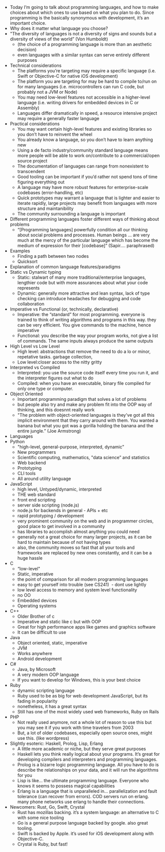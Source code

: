 * Today I’m going to talk about programming languages, and how to make choices about which ones to use based on what you plan to do. Since programming is the basically synonymous with development, it’s an important choice.
* Why does it matter what language you choose?
 * "The diversity of languages is not a diversity of signs and sounds but a diversity of views of the world” (Von Humboldt)
   * (the choice of a programming language is more than an aesthetic decision)
   * even languages with a similar syntax can serve entirely different purposes
 * Technical considerations
   * The platforms you’re targeting may require a specific language (i.e. Swift or Objective-C for native iOS development)
   * The platform you are targeting for may be hard to compile to/run on for many languages (i.e. microcontrollers can run C code, but probably not a JVM or Node)
   * You may need low-level features not accessible in a higher-level language (i.e. writing drivers for embedded devices in C or Assembly)
   * Languages differ dramatically in speed, a resource intensive project may require a generally faster language
 * Practical considerations
   * You may want certain high-level features and existing libraries so you don’t have to reinvent the wheel
   * You already know a language, so you don’t have to learn anything new
   * Using a de facto industry/community standard language means more people will be able to work on/contribute to a commercial/open source project
   * The documentation of languages can range from nonexistent to transcendent
   * Good tooling can be important if you’d rather not spend tons of time figuring everything out
   * A language may have more robust features for enterprise-scale codebases (error-handling, etc)
   * Quick prototypes may warrant a language that is lighter and easier to iterate rapidly, large projects may benefit from languages with more structure and maintanibility
   * The community surrounding a language is important
 * Different programming languages foster different ways of thinking about problems
   * “[Programming languages] powerfully condition all our thinking about social problems and processes. Human beings … are very much at the mercy of the particular language which has become the medium of expression for their [codebase]” (Sapir…. paraphrased)
 * Examples
   * Finding a path between two nodes
   * Quicksort
* Explanation of common language features/paradigms
 * Static vs Dynamic typing
   * Static: stalwart of many more traditional/enterprise languages, lengthier code but with more assurances about what your code represents
   * Dynamic: generally more attractive and lean syntax, lack of type checking can introduce headaches for debugging and code collaboration
 * Imperative vs Functional (or, technically, declarative)
   * Imperative: the “standard” for most programming. everyone is trained to think of writing algorithms and programs in this way. they can be very efficient. You give commands to the machine, hence imperative 
   * Functional: you describe the way your program works, not give a list of commands. The same inputs always produce the same outputs 
 * High Level vs Low Level
   * High level: abstractions that remove the need to do a lo or minor, repetative tasks. garbage collection, 
   * Low level:closer access to the nitty gritty 
 * Interpreted vs Compiled
   * Interpreted: you use the source code itself every time you run it, and the interpreter figures out what to do 
   * Compiled: when you have an executable, binary file compiled for only one type or computer. 
 * Object Oriented
   * Important programming paradigm that solves a lot of problems
   * but people also try and make any problem fit into the OOP way of thinking, and this doesnnt really work
   * "The problem with object-oriented languages is they've got all this implicit environment that they carry around with them. You wanted a banana but what you got was a gorilla holding the banana and the entire jungle.” (Joe Armstrong)
* Languages
 * Python
   * "high-level, general-purpose, interpreted, dynamic"
   * New programmers
   * Scientific computing, mathematics, "data science” and statistics
   * Web backend
   * Prototyping
   * CLI tools
   * All around utility language
 * JavaScript
   * high level, Untyped/dynamic, interpreted
   * THE web standard
   * front end scripting
   * server side scripting (node.js)
   * node.js for backends in general - APIs + etc
   * rapid prototyping / development
   * very prominent community on the web and in programmer circles, good place to get involved in a community
   * has libraries to accomplish almost anything you could need
   * generally not a great choice for many larger projects, as it can be hard to maintain because of not having types
   * also, the community moves so fast that all your tools and frameworks are replaced by new ones constantly, and it can be a huge hassle
 * C
   * “low-level"
   * Static, imperative 
   * the point of comparison for all modern programming languages
   * easy to get yourself into trouble (see CS241)  - dont use lightly
   * low level access to memory and system level functionality
   * no OO
   * Embedded devices
   * Operating systems
 * C++
   * Older Brother of c
   * Imperative and static like c but with OOP
   * Great for high performance apps like games and graphics software 
   * It can be difficult to use
 * Java
   * Object oriented, static, imperative 
   * JVM
   * Works anywhere 
   * Android development
 * C#
   * Java, by Microsoft
   * A very modern OOP language
   * If you want to develop for Windows, this is your best choice
 * Ruby
   * dynamic scripting language
   * Ruby used to be as big for web development JavaScript, but its fading in popularity
   * nonetheless, it has a great syntax
   * Still has one of the most widely used web frameworks, Ruby on Rails
 * PHP
   * Not really used anymore, not a whole lot of reason to use this but you may see it if you work with time travelers from 2003
   * But, a lot of older codebases, especially open source ones, might use this. (like wordpress)
 * Slightly esoteric: Haskell, Prolog, Lisp, Erlang
   * A little more academic or niche, but they serve great purposes
   * Haskell lets you think really logical about your programs. It’s great for developing compilers and interpreters and programming languages.
   * Prolog is a bizarre logic programming language. All you have to do is describe the relationships on your data, and it will run the algorithms for you
   * Lisp is like… the ultimate programming language. Everyone who knows it seems to possess magical capabilities
   * Erlang is a language that is unparalleled in… parallelization and fault tolerance (can recover from errors). COD servers run on erlang. many phone networks use erlang to handle their connections.
 * Newcomers: Rust, Go, Swift, Crystal
   * Rust has mozillas backing. it’s a system language: an alternative to C with some nice tooling
   * Go is a general purpose language backed by google. also great tooling.
   * Swift is backed by Apple. it’s used for iOS development along with Objective-C.
   * Crystal is Ruby, but fast!
